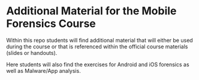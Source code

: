 # Additional Material for the Mobile Forensics Course

Within this repo students will find additional material that will either be used during the course or that is referenced within the official course materials (slides or handouts).

Here students will also find the exercises for Android and iOS forensics as well as Malware/App analysis.
